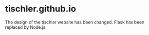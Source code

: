 # tischler.github.io
The design of the tischler website has been changed. Flask has been replaced by Node.js
